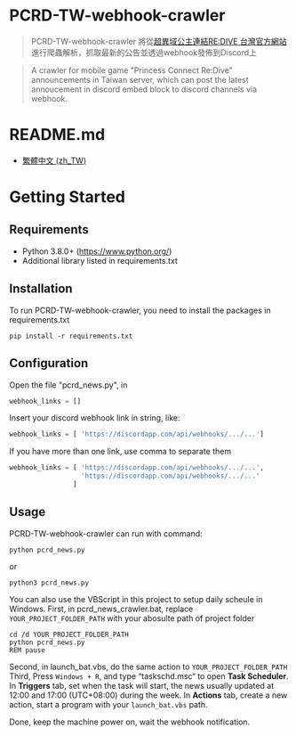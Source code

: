# PCRD-TW-webhook-crawler
> PCRD-TW-webhook-crawler 將從[超異域公主連結RE:DIVE 台灣官方網站](http://www.princessconnect.so-net.tw/news)進行爬蟲解析，抓取最新的公告並透過webhook發佈到Discord上

> A crawler for mobile game "Princess Connect Re:Dive" announcements in Taiwan server, which can post the latest annoucement in discord embed block to discord channels via webhook.

# README.md
- [繁體中文 (zh_TW)](https://github.com/jinan-tw/pcrd-tw-discord-crawler/blob/main/README_zh-TW.md)

# Getting Started
## Requirements
- Python 3.8.0+ (https://www.python.org/)
- Additional library listed in requirements.txt

## Installation
To run PCRD-TW-webhook-crawler, you need to install the packages in requirements.txt

```
pip install -r requirements.txt
```

## Configuration
Open the file "pcrd_news.py", in 
```py
webhook_links = []
```
Insert your discord webhook link in string, like:
```py
webhook_links = [ 'https://discordapp.com/api/webhooks/.../...']
```
If you have more than one link, use comma to separate them
```py
webhook_links = [ 'https://discordapp.com/api/webhooks/.../...',
                  'https://discordapp.com/api/webhooks/.../...'
                ]
```
## Usage
PCRD-TW-webhook-crawler can run with command:
```
python pcrd_news.py
```
or
```
python3 pcrd_news.py
```

You can also use the VBScript in this project to setup daily scheule in Windows.
First, in pcrd_news_crawler.bat, replace `YOUR_PROJECT_FOLDER_PATH` with your abosulte path of project folder
```
cd /d YOUR_PROJECT_FOLDER_PATH
python pcrd_news.py
REM pause
```
Second, in launch_bat.vbs, do the same action to `YOUR_PROJECT_FOLDER_PATH`
Third, Press `Windows + R`, and type “taskschd.msc“ to open **Task Scheduler**.
In **Triggers** tab, set when the task will start, the news usually updated at 12:00 and 17:00 (UTC+08:00) during the week.
In **Actions** tab, create a new action, start a program with your `launch_bat.vbs` path.

Done, keep the machine power on, wait the webhook notification.
